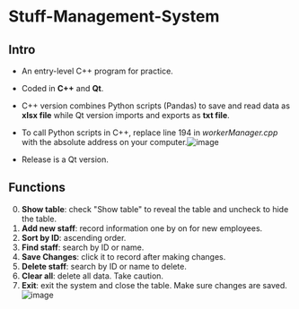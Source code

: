 # Stuff-Management-System
## Intro
- An entry-level C++ program for practice.
- Coded in **C++** and **Qt**.
- C++ version combines Python scripts (Pandas) to save and read data as **xlsx file** while Qt version imports and exports as **txt file**.
- To call Python scripts in C++, replace line 194 in *workerManager.cpp* with the absolute address on your computer.![image](https://github.com/lietcooper/Stuff-Management-System/assets/114791855/a5bd43d5-dbe3-4eb5-9478-245bd5568f9d)

- Release is a Qt version.
## Functions
0. **Show table**: check "Show table" to reveal the table and uncheck to hide the table.
1. **Add new staff**: record information one by on for new employees.
2. **Sort by ID**: ascending order.
3. **Find staff**: search by ID or name.
4. **Save Changes**: click it to record after making changes.
5. **Delete staff**: search by ID or name to delete.
6. **Clear all**: delete all data. Take caution.
7. **Exit**: exit the system and close the table. Make sure changes are saved.
![image](https://github.com/lietcooper/Stuff-Management-System/assets/114791855/915b72b5-d022-451b-9de6-a8f3bc0c00e2)
